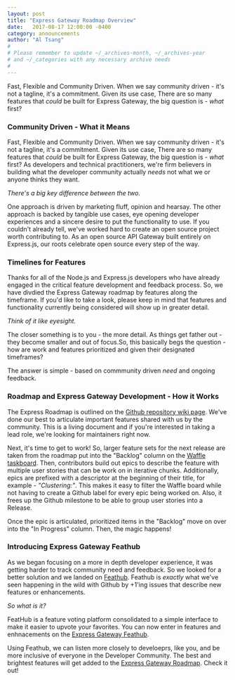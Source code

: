 ```yaml
---
layout: post
title: "Express Gateway Roadmap Overview"
date:   2017-08-17 12:00:00 -0400
category: announcements
author: "Al Tsang"
#
# Please remember to update ~/_archives-month, ~/_archives-year
# and ~/_categories with any necessary archive needs
#
---
```

Fast, Flexible and Community Driven. When we say community driven - it's not a tagline, it's a commitment. Given its use case, There are so many features that _could_ be built for Express Gateway, the big question is - _what_ first? 
<!--excerpt-->
### Community Driven - What it Means
Fast, Flexible and Community Driven. When we say community driven - it's not a tagline, it's a commitment. Given its use case, There are so many features that _could_ be built for Express Gateway, the big question is - _what_ first?  As developers and technical practitioners, we're firm believers in building what the developer community actually _needs_ not what we or anyone thinks they want.

_There's a big key difference between the two._ 

One approach is driven by marketing fluff, opinion and hearsay. The other approach is backed by tangible use cases, eye opening developer experiences and a sincere desire to put the functionality to use. If you couldn't already tell, we've worked hard to create an open source project worth contributing to. As an open source API Gateway built entirely on Express.js, our roots celebrate open source every step of the way.

### Timelines for Features
Thanks for all of the Node.js and Express.js developers who have already engaged in the critical feature development and feedback process. So, we have divdied the Express Gateway roadmap by features along the timeframe. If you'd like to take a look, please keep in mind that features and functionality currently being considered will show up in greater detail. 

_Think of it like eyesight._  

The closer something is to you - the more detail. As things get father out - they become smaller and out of focus.So, this basically begs the question - how are work and features prioritized and given their designated timeframes?

The answer is simple - based on commmunity driven _need_ and ongoing feedback.

### Roadmap and Express Gateway Development -  How it Works
The Express Roadmap is outlined on the [Github repository wiki page](https://github.com/ExpressGateway/express-gateway/wiki/Express-Gateway-Roadmap). We've done our best to articulate important features shared with us by the community. This is a living document and if you're interested in taking a lead role, we're looking for maintainers right now.

Next, it's time to get to work! So, larger feature sets for the next release are taken from the roadmap put into the "Backlog" column on the [Waffle taskboard](https://waffle.io/ExpressGateway/express-gateway). Then, contributors build out epics to describe the feature with multiple user stories that can be work on in iterative chunks. Additionally, epics are prefixed with a descriptor at the beginning of their title, for example - _"Clustering:"_.  This makes it easy to filter the Waffle board while not having to create a Github label for every epic being worked on. Also, it frees up the Github milestone to be able to group user stories into a Release.

Once the epic is articulated, prioritized items in the "Backlog" move on over into the "In Progress" column. Then, the magic happens! 

### Introducing Express Gateway Feathub
As we began focusing on a more in depth developer experience, it was getting harder to track community need and feedback. So we looked for a better solution and we landed on [Feathub](http://www.feathub.com). Feathub is _exactly_ what we've seen happening in the wild with Github by +1'ing issues that describe new features or enhancements. 

_So what is it?_

FeatHub is a  feature voting platform consolidated to a simple interface to make it easier to upvote your favorites. You can now enter in features and enhnacements on the [Express Gateway Feathub](http://feathub.com/ExpressGateway/express-gateway). 

Using Feathub, we can listen more closely to develoeprs, like you, and be more inclusive of everyone in the Developer Community. The best and brightest features will get added to the [Express Gateway Roadmap](https://github.com/ExpressGateway/express-gateway/wiki/Express-Gateway-Roadmap). Check it out!
